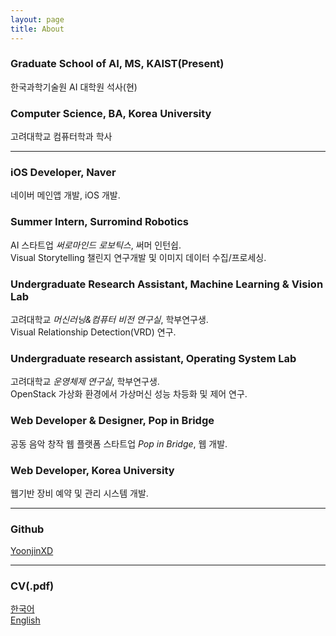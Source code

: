 ```yaml
---
layout: page
title: About
---
```


### Graduate School of AI, MS, KAIST(Present)
한국과학기술원 AI 대학원 석사(현)

### Computer Science, BA, Korea University
고려대학교 컴퓨터학과 학사

---

### iOS Developer, Naver
네이버 메인앱 개발, iOS 개발.

### Summer Intern, Surromind Robotics
AI 스타트업 *써로마인드 로보틱스*, 써머 인턴쉽.<br>Visual Storytelling 챌린지 연구개발 및 이미지 데이터 수집/프로세싱.

### Undergraduate Research Assistant, Machine Learning & Vision Lab
고려대학교 *머신러닝&컴퓨터 비전 연구실*, 학부연구생.<br>Visual Relationship Detection(VRD) 연구.

### Undergraduate research assistant, Operating System Lab
고려대학교 *운영체제 연구실*, 학부연구생.<br> OpenStack 가상화 환경에서 가상머신 성능 차등화 및 제어 연구.

### Web Developer & Designer, Pop in Bridge
공동 음악 창작 웹 플랫폼 스타트업 *Pop in Bridge*, 웹 개발.

### Web Developer, Korea University
웹기반 장비 예약 및 관리 시스템 개발.

---

### Github
[YoonjinXD](https://github.com/YoonjinXD)

---

### CV(.pdf)
[한국어]({{site.url}}/data/document/CV_Yoonjin_Chung_korean.pdf) <br>
[English]({{site.url}}/data/document/CV_Yoonjin_Chung_eng.pdf)

